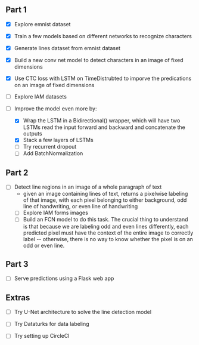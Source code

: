 Part 1
------
- [x] Explore emnist dataset
- [x] Train a few models based on different networks to recognize characters
- [x] Generate lines dataset from emnist dataset
- [x] Build a new conv net model to detect characters in an image of fixed dimensions
- [x] Use CTC loss with LSTM on TimeDistrubted to imporve the predications on an image of fixed dimensions

- [ ] Explore IAM datasets
- [ ] Improve the model even more by:
    - [x] Wrap the LSTM in a Bidirectional() wrapper, which will have two LSTMs read the input forward and backward and concatenate the outputs
    - [x] Stack a few layers of LSTMs
    - [ ] Try recurrent dropout
    - [ ] Add BatchNormalization

Part 2
------
- [ ] Detect line regions in an image of a whole paragraph of text
    + given an image containing lines of text, returns a pixelwise labeling of that image, with each pixel belonging to either background, odd line of handwriting, or even line of handwriting
    - [ ] Explore IAM forms images
    - [ ] Build an FCN model to do this task. The crucial thing to understand is that because we are labeling odd and even lines differently, each predicted pixel must have the context of the entire image to correctly label -- otherwise, there is no way to know whether the pixel is on an odd or even line.
    
Part 3
------
- [ ] Serve predictions using a Flask web app
 
Extras
------
- [ ] Try U-Net architecture to solve the line detection model
- [ ] Try Dataturks for data labeling
- [ ] Try setting up CircleCI

 